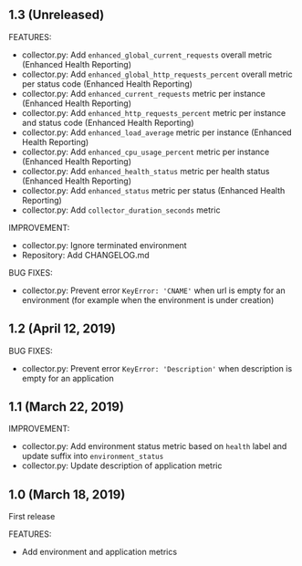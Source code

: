 ## 1.3 (Unreleased)

FEATURES:

* collector.py: Add `enhanced_global_current_requests` overall metric (Enhanced Health Reporting)
* collector.py: Add `enhanced_global_http_requests_percent` overall metric per status code (Enhanced Health Reporting)
* collector.py: Add `enhanced_current_requests` metric per instance (Enhanced Health Reporting)
* collector.py: Add `enhanced_http_requests_percent` metric per instance and status code (Enhanced Health Reporting)
* collector.py: Add `enhanced_load_average` metric per instance (Enhanced Health Reporting)
* collector.py: Add `enhanced_cpu_usage_percent` metric per instance (Enhanced Health Reporting)
* collector.py: Add `enhanced_health_status` metric per health status (Enhanced Health Reporting)
* collector.py: Add `enhanced_status` metric per status (Enhanced Health Reporting)
* collector.py: Add `collector_duration_seconds` metric

IMPROVEMENT:

* collector.py: Ignore terminated environment
* Repository: Add CHANGELOG.md

BUG FIXES:

* collector.py: Prevent error `KeyError: 'CNAME'` when url is empty for an environment (for example when the environment is under creation)

## 1.2 (April 12, 2019)

BUG FIXES:

* collector.py: Prevent error `KeyError: 'Description'` when description is empty for an application

## 1.1 (March 22, 2019)

IMPROVEMENT:

* collector.py: Add environment status metric based on `health` label and update suffix into `environment_status`
* collector.py: Update description of application metric

## 1.0 (March 18, 2019)

First release

FEATURES:

* Add environment and application metrics